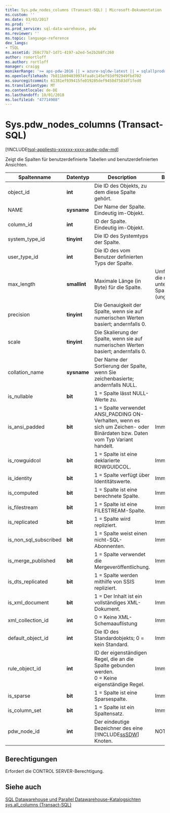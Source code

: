 ```yaml
---
title: Sys.pdw_nodes_columns (Transact-SQL) | Microsoft-Dokumentation
ms.custom: ''
ms.date: 03/03/2017
ms.prod: ''
ms.prod_service: sql-data-warehouse, pdw
ms.reviewer: ''
ms.topic: language-reference
dev_langs:
- TSQL
ms.assetid: 268c77b7-1d71-4197-a2ed-5e2b2b8fc260
author: ronortloff
ms.author: rortloff
manager: craigg
monikerRange: '>= aps-pdw-2016 || = azure-sqldw-latest || = sqlallproducts-allversions'
ms.openlocfilehash: 7b811bb94039974faa8c145ef93df92949fbd702
ms.sourcegitcommit: 61381ef939415fe019285def9450d7583df1fed0
ms.translationtype: MT
ms.contentlocale: de-DE
ms.lasthandoff: 10/01/2018
ms.locfileid: "47714908"
---
```

# <a name="syspdwnodescolumns-transact-sql"></a>Sys.pdw_nodes_columns (Transact-SQL)
[!INCLUDE[tsql-appliesto-xxxxxx-xxxx-asdw-pdw-md](../../includes/tsql-appliesto-xxxxxx-xxxx-asdw-pdw-md.md)]

  Zeigt die Spalten für benutzerdefinierte Tabellen und benutzerdefinierten Ansichten.  
  
|Spaltenname|Datentyp|Description|Bereich|  
|-----------------|---------------|-----------------|-----------|  
|object_id|**int**|Die ID des Objekts, zu dem diese Spalte gehört.||  
|NAME|**sysname**|Der Name der Spalte. Eindeutig im-Objekt.||  
|column_id|**int**|ID der Spalte. Eindeutig im-Objekt.||  
|system_type_id|**tinyint**|Die ID des Systemtyps der Spalte.||  
|user_type_id|**int**|Die ID des vom Benutzer definierten Typs der Spalte.||  
|max_length|**smallint**|Maximale Länge (in Byte) für die Spalte.|Umfasst 1, die nicht unterstützten Spaltentypen (ungültig).|  
|precision|**tinyint**|Die Genauigkeit der Spalte, wenn sie auf numerischen Werten basiert; andernfalls 0.||  
|scale|**tinyint**|Die Skalierung der Spalte, wenn sie auf numerischen Werten basiert; andernfalls 0.||  
|collation_name|**sysname**|Der Name der Sortierung der Spalte, wenn Sie zeichenbasierte; andernfalls NULL.||  
|is_nullable|**bit**|1 = Spalte lässt NULL-Werte zu.||  
|is_ansi_padded|**bit**|1 = Spalte verwendet ANSI_PADDING ON-Verhalten, wenn es sich um Zeichen- oder Binärdaten bzw. Daten vom Typ Variant handelt.|Immer 0.|  
|is_rowguidcol|**bit**|1 = Spalte ist eine deklarierte ROWGUIDCOL.|Immer 0.|  
|is_identity|**bit**|1 = Spalte verfügt über Identitätswerte.|Immer 0.|  
|is_computed|**bit**|1 = Spalte ist eine berechnete Spalte.|Immer 0.|  
|is_filestream|**bit**|1 = Spalte ist eine FILESTREAM-Spalte.|Immer 0.|  
|is_replicated|**bit**|1 = Spalte wird repliziert.|Immer 0.|  
|is_non_sql_subscribed|**bit**|1 = Spalte weist einen nicht-SQL-Abonnenten.|Immer 0.|  
|is_merge_published|**bit**|1 = Spalte verwendet die Mergeveröffentlichung.|Immer 0.|  
|is_dts_replicated|**bit**|1 = Spalte werden mithilfe von SSIS repliziert.|Immer 0.|  
|is_xml_document|**bit**|1 = Der Inhalt ist ein vollständiges XML-Dokument.|Immer 0.|  
|xml_collection_id|**int**|0 = Keine XML-Schemaauflistung|Immer 0.|  
|default_object_id|**int**|Die ID des Standardobjekts; 0 = kein Standard.|Immer 0.|  
|rule_object_id|**int**|ID der eigenständigen Regel, die an die Spalte gebunden werden. <br />0 = Keine eigenständige Regel.|Immer 0.|  
|is_sparse|**bit**|1 = Spalte ist eine Sparsespalte.|Immer 0.|  
|is_column_set|**bit**|1 = Spalte ist ein Spaltensatz.|Immer 0.|  
|pdw_node_id|**int**|Der eindeutige Bezeichner des eine [!INCLUDE[ssSDW](../../includes/sssdw-md.md)] Knoten.|NOT NULL|  
  
## <a name="permissions"></a>Berechtigungen  
 Erfordert die CONTROL SERVER-Berechtigung.  
  
## <a name="see-also"></a>Siehe auch  
 [SQL Datawarehouse und Parallel Datawarehouse-Katalogsichten](../../relational-databases/system-catalog-views/sql-data-warehouse-and-parallel-data-warehouse-catalog-views.md)   
 [sys.all_columns &#40;Transact-SQL&#41;](../../relational-databases/system-catalog-views/sys-all-columns-transact-sql.md)  
  
  
